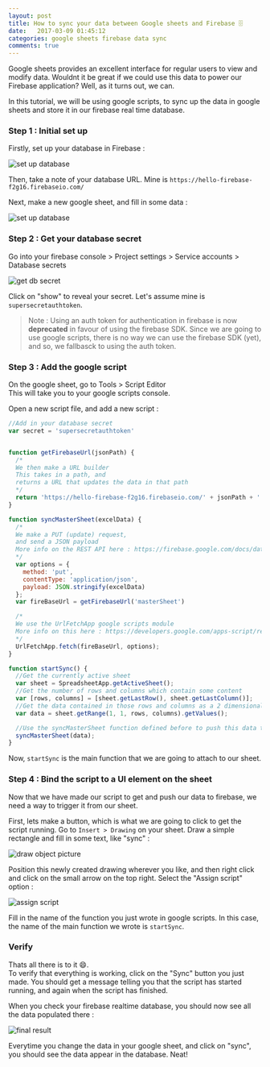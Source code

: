 ```yaml
---
layout: post
title: How to sync your data between Google sheets and Firebase 🗄
date:   2017-03-09 01:45:12
categories: google sheets firebase data sync
comments: true
---
```


Google sheets provides an excellent interface for regular users to view and modify data. Wouldnt it be great if we could use this data to power our Firebase application? Well, as it turns out, we can.  

In this tutorial, we will be using google scripts, to sync up the data in google sheets and store it in our firebase real time database.

<!-- more -->

### Step 1 : Initial set up

Firstly, set up your database in Firebase : 

![set up database](/assets/images/posts/firebase-google-sync/gfb_setup-db.png)

Then, take a note of your database URL. Mine is `https://hello-firebase-f2g16.firebaseio.com/`

Next, make a new google sheet, and fill in some data :

![set up database](/assets/images/posts/firebase-google-sync/gfb_excel-data.png)


### Step 2 : Get your database secret

Go into your firebase console > Project settings > Service accounts > Database secrets

![get db secret](/assets/images/posts/firebase-google-sync/gfb_db-secret.png)

Click on "show" to reveal your secret. Let's assume mine is `supersecretauthtoken`.

>Note : Using an auth token for authentication in firebase is now __deprecated__ in favour of using the firebase SDK. Since we are going to use google scripts, there is no way we can use the firebase SDK (yet), and so, we fallbasck to using the auth token.

### Step 3 : Add the google script

On the google sheet, go to Tools > Script Editor  
This will take you to your google scripts console.

Open a new script file, and add a new script :

```js
//Add in your database secret
var secret = 'supersecretauthtoken'


function getFirebaseUrl(jsonPath) {
  /*
  We then make a URL builder
  This takes in a path, and
  returns a URL that updates the data in that path
  */
  return 'https://hello-firebase-f2g16.firebaseio.com/' + jsonPath + '.json?auth=' + secret
}

function syncMasterSheet(excelData) {
  /*
  We make a PUT (update) request,
  and send a JSON payload
  More info on the REST API here : https://firebase.google.com/docs/database/rest/start
  */
  var options = {
    method: 'put',
    contentType: 'application/json',
    payload: JSON.stringify(excelData)
  };
  var fireBaseUrl = getFirebaseUrl('masterSheet')

  /*
  We use the UrlFetchApp google scripts module
  More info on this here : https://developers.google.com/apps-script/reference/url-fetch/url-fetch-app
  */
  UrlFetchApp.fetch(fireBaseUrl, options);
}

function startSync() {
  //Get the currently active sheet
  var sheet = SpreadsheetApp.getActiveSheet();
  //Get the number of rows and columns which contain some content
  var [rows, columns] = [sheet.getLastRow(), sheet.getLastColumn()];
  //Get the data contained in those rows and columns as a 2 dimensional array
  var data = sheet.getRange(1, 1, rows, columns).getValues();

  //Use the syncMasterSheet function defined before to push this data to the "masterSheet" key in the firebase database
  syncMasterSheet(data);
}
```

Now, `startSync` is the main function that we are going to attach to our sheet.

### Step 4 : Bind the script to a UI element on the sheet

Now that we have made our script to get and push our data to firebase, we need a way to trigger it from our sheet.

First, lets make a button, which is what we are going to click to get the script running. Go to `Insert > Drawing` on your sheet. Draw a simple rectangle and fill in some text, like "sync" :

![draw object picture](/assets/images/posts/firebase-google-sync/gfb_insert-drawing.png)

Position this newly created drawing wherever you like, and then right click and click on the small arrow on the top right. Select the "Assign script" option :

![assign script](/assets/images/posts/firebase-google-sync/gfb_assign-script.png)

Fill in the name of the function you just wrote in google scripts. In this case, the name of the main function we wrote is `startSync`.

### Verify

Thats all there is to it 😄.  
To verify that everything is working, click on the "Sync" button you just made. You should get a message telling you that the script has started running, and again when the script has finished.

When you check your firebase realtime database, you should now see all the data populated there :

![final result](/assets/images/posts/firebase-google-sync/gfb_db-result.png)

Everytime you change the data in your google sheet, and click on "sync", you should see the data appear in the database. Neat!